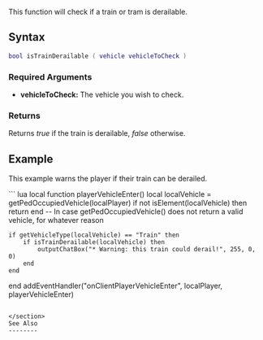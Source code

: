 This function will check if a train or tram is derailable.

Syntax
------

``` lua
bool isTrainDerailable ( vehicle vehicleToCheck )              
```

### Required Arguments

-   **vehicleToCheck:** The vehicle you wish to check.

### Returns

Returns *true* if the train is derailable, *false* otherwise.

Example
-------

This example warns the player if their train can be derailed.

<section name="Client" class="client" show="true">
``` lua
local function playerVehicleEnter()
    local localVehicle = getPedOccupiedVehicle(localPlayer)
    if not isElement(localVehicle) then return end -- In case getPedOccupiedVehicle() does not return a valid vehicle, for whatever reason
    
    if getVehicleType(localVehicle) == "Train" then
        if isTrainDerailable(localVehicle) then
            outputChatBox("* Warning: this train could derail!", 255, 0, 0)
        end
    end
end
addEventHandler("onClientPlayerVehicleEnter", localPlayer, playerVehicleEnter)
```

</section>
See Also
--------
